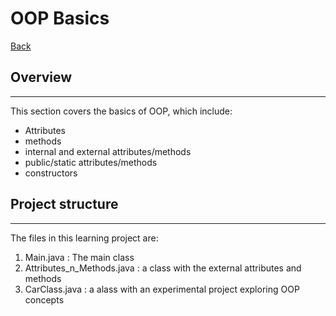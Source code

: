 # OOP Basics

[Back](https://github.com/kifaruCodes/Java-learning)

## Overview
---
This section covers the basics of OOP, which include:
- Attributes
- methods
- internal and external attributes/methods
- public/static attributes/methods
- constructors

## Project structure
---
The files in this learning project are:
1. Main.java : The main class
2. Attributes_n_Methods.java : a class with the external attributes and methods
3. CarClass.java : a alass with an experimental project exploring OOP concepts